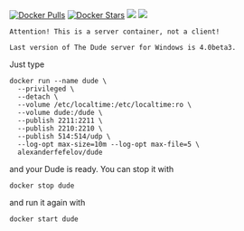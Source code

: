 [![Docker Pulls](https://img.shields.io/docker/pulls/alexanderfefelov/dude.svg)](https://hub.docker.com/r/alexanderfefelov/dude)
[![Docker Stars](https://img.shields.io/docker/stars/alexanderfefelov/dude.svg)](https://hub.docker.com/r/alexanderfefelov/dude)
[![](https://images.microbadger.com/badges/version/alexanderfefelov/dude.svg)](https://microbadger.com/images/alexanderfefelov/dude)
[![](https://images.microbadger.com/badges/image/alexanderfefelov/dude.svg)](https://microbadger.com/images/alexanderfefelov/dude)


```
Attention! This is a server container, not a client!

Last version of The Dude server for Windows is 4.0beta3.

```

Just type

    docker run --name dude \
      --privileged \
      --detach \
      --volume /etc/localtime:/etc/localtime:ro \
      --volume dude:/dude \
      --publish 2211:2211 \
      --publish 2210:2210 \
      --publish 514:514/udp \
      --log-opt max-size=10m --log-opt max-file=5 \
      alexanderfefelov/dude

and your Dude is ready. You can stop it with

    docker stop dude

and run it again with

    docker start dude
